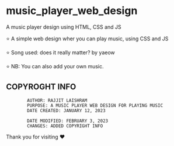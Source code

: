 # music_player_web_design
A music player design using HTML, CSS and JS


⭐ A simple web design wher you can play music, using CSS and JS

⭐ Song used: does it really matter? by yaeow

⭐ NB: You can also add your own music.


## COPYROGHT INFO
            AUTHOR: RAJJIT LAISHRAM
            PURPOSE: A MUSIC PLAYER WEB DESIGN FOR PLAYING MUSIC
            DATE CREATED: JANUARY 12, 2023
            
            DATE MODIFIED: FEBRUARY 3, 2023
            CHANGES: ADDED COPYRIGHT INFO
            

Thank you for visiting ❤️
